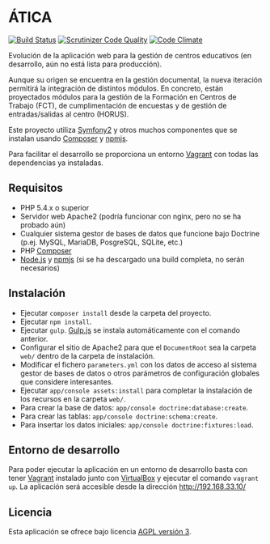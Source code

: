# ÁTICA
[![Build Status](https://travis-ci.org/iesoretania/atica-next.svg?branch=master)](https://travis-ci.org/iesoretania/atica-next)
[![Scrutinizer Code Quality](https://scrutinizer-ci.com/g/iesoretania/atica-next/badges/quality-score.png?b=master)](https://scrutinizer-ci.com/g/iesoretania/atica-next/?branch=master)
[![Code Climate](https://codeclimate.com/github/iesoretania/atica-next/badges/gpa.svg)](https://codeclimate.com/github/iesoretania/atica-next)

Evolución de la aplicación web para la gestión de centros educativos (en desarrollo, aún no está lista para producción).

Aunque su origen se encuentra en la gestión documental, la nueva iteración permitirá la integración de distintos
módulos. En concreto, están proyectados módulos para la gestión de la Formación en Centros de Trabajo (FCT), de
cumplimentación de encuestas y de gestión de entradas/salidas al centro (HORUS).

Este proyecto utiliza [Symfony2] y otros muchos componentes que se instalan usando [Composer] y [npmjs].

Para facilitar el desarrollo se proporciona un entorno [Vagrant] con todas las dependencias ya instaladas.

## Requisitos

- PHP 5.4.x o superior
- Servidor web Apache2 (podría funcionar con nginx, pero no se ha probado aún)
- Cualquier sistema gestor de bases de datos que funcione bajo Doctrine (p.ej. MySQL, MariaDB, PosgreSQL, SQLite, etc.)
- PHP [Composer]
- [Node.js] y [npmjs] (si se ha descargado una build completa, no serán necesarios)

## Instalación

- Ejecutar `composer install` desde la carpeta del proyecto.
- Ejecutar `npm install`.
- Ejecutar `gulp`. [Gulp.js] se instala automáticamente con el comando anterior.
- Configurar el sitio de Apache2 para que el `DocumentRoot` sea la carpeta `web/` dentro de la carpeta de instalación.
- Modificar el fichero `parameters.yml` con los datos de acceso al sistema gestor de bases de datos o otros parámetros
de configuración globales que considere interesantes.
- Ejecutar `app/console assets:install` para completar la instalación de los recursos en la carpeta `web/`.
- Para crear la base de datos: `app/console doctrine:database:create`.
- Para crear las tablas: `app/console doctrine:schema:create`.
- Para insertar los datos iniciales: `app/console doctrine:fixtures:load`.

## Entorno de desarrollo

Para poder ejecutar la aplicación en un entorno de desarrollo basta con tener [Vagrant] instalado junto con [VirtualBox]
y ejecutar el comando `vagrant up`. La aplicación será accesible desde la dirección http://192.168.33.10/

## Licencia
Esta aplicación se ofrece bajo licencia [AGPL versión 3].

[Vagrant]: https://www.vagrantup.com/
[VirtualBox]: https://www.virtualbox.org
[Symfony2]: http://symfony.com/
[Composer]: http://getcomposer.org
[AGPL versión 3]: http://www.gnu.org/licenses/agpl.html
[Node.js]: https://nodejs.org/en/
[npmjs]: https://www.npmjs.com/
[Gulp.js]: http://gulpjs.com/
